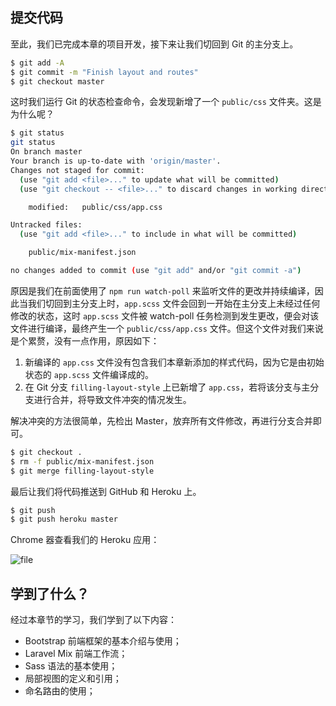 ## 提交代码

至此，我们已完成本章的项目开发，接下来让我们切回到 Git 的主分支上。

```bash
$ git add -A
$ git commit -m "Finish layout and routes"
$ git checkout master
```

这时我们运行 Git 的状态检查命令，会发现新增了一个 `public/css` 文件夹。这是为什么呢？

```bash
$ git status
git status
On branch master
Your branch is up-to-date with 'origin/master'.
Changes not staged for commit:
  (use "git add <file>..." to update what will be committed)
  (use "git checkout -- <file>..." to discard changes in working directory)

    modified:   public/css/app.css

Untracked files:
  (use "git add <file>..." to include in what will be committed)

    public/mix-manifest.json

no changes added to commit (use "git add" and/or "git commit -a")
```

原因是我们在前面使用了 `npm run watch-poll` 来监听文件的更改并持续编译，因此当我们切回到主分支上时，`app.scss` 文件会回到一开始在主分支上未经过任何修改的状态，这时 `app.scss` 文件被 watch-poll 任务检测到发生更改，便会对该文件进行编译，最终产生一个 `public/css/app.css` 文件。但这个文件对我们来说是个累赘，没有一点作用，原因如下：

1. 新编译的 `app.css` 文件没有包含我们本章新添加的样式代码，因为它是由初始状态的 `app.scss` 文件编译成的。
2. 在 Git 分支 `filling-layout-style` 上已新增了 `app.css`，若将该分支与主分支进行合并，将导致文件冲突的情况发生。

解决冲突的方法很简单，先检出 Master，放弃所有文件修改，再进行分支合并即可。

```bash
$ git checkout .
$ rm -f public/mix-manifest.json
$ git merge filling-layout-style
```

最后让我们将代码推送到 GitHub 和 Heroku 上。

```bash
$ git push
$ git push heroku master
```

Chrome 器查看我们的 Heroku 应用：

![file](https://fsdhubcdn.phphub.org/uploads/images/201708/02/1/sOxLO6tpV2.png)

## 学到了什么？

经过本章节的学习，我们学到了以下内容：

* Bootstrap 前端框架的基本介绍与使用；
* Laravel Mix 前端工作流；
* Sass 语法的基本使用；
* 局部视图的定义和引用；
* 命名路由的使用；
